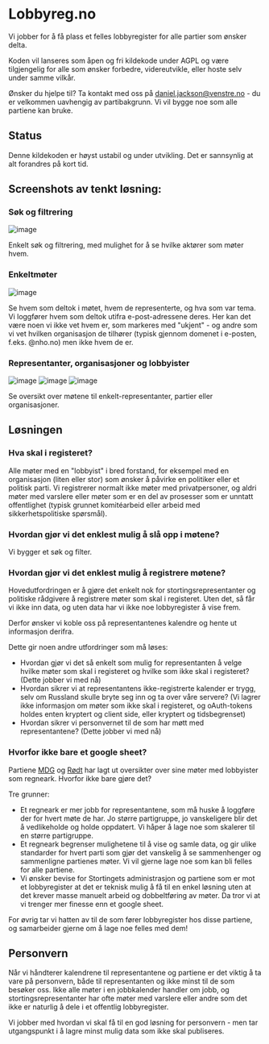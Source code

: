 # Lobbyreg.no

Vi jobber for å få plass et felles lobbyregister for alle partier som ønsker delta. 

Koden vil lanseres som åpen og fri kildekode under AGPL og være tilgjengelig for alle som ønsker forbedre, videreutvikle, eller hoste selv under samme vilkår.

Ønsker du hjelpe til? Ta kontakt med oss på daniel.jackson@venstre.no - du er velkommen uavhengig av partibakgrunn. Vi vil bygge noe som alle partiene kan bruke.

## Status

Denne kildekoden er høyst ustabil og under utvikling. Det er sannsynlig at alt forandres på kort tid.

## Screenshots av tenkt løsning: 

### Søk og filtrering
![image](https://user-images.githubusercontent.com/14905290/185115339-32d405c7-54db-41bb-b37f-72ff26d577d2.png)

Enkelt søk og filtrering, med mulighet for å se hvilke aktører som møter hvem.

### Enkeltmøter
![image](https://user-images.githubusercontent.com/14905290/185115441-7f7be7da-4f2c-4969-b4ee-e79c418a4e1c.png)

Se hvem som deltok i møtet, hvem de representerte, og hva som var tema. Vi loggfører hvem som deltok utifra e-post-adressene deres. Her kan det være noen vi ikke vet hvem er, som markeres med "ukjent" - og andre som vi vet hvilken organisasjon de tilhører (typisk gjennom domenet i e-posten, f.eks. @nho.no) men ikke hvem de er.

### Representanter, organisasjoner og lobbyister
![image](https://user-images.githubusercontent.com/14905290/185115389-04954bac-ab75-4a44-9f84-037f4cd7b0a7.png)
![image](https://user-images.githubusercontent.com/14905290/185122144-5f61bec3-0c72-4f37-99f3-1b69b223c1dc.png)
![image](https://user-images.githubusercontent.com/14905290/185116051-2eec2f92-ace0-4507-bd8a-047fca298f6d.png)

Se oversikt over møtene til enkelt-representanter, partier eller organisasjoner.

## Løsningen

### Hva skal i registeret?

Alle møter med en "lobbyist" i bred forstand, for eksempel med en organisasjon (liten eller stor) som ønsker å påvirke en politiker eller et politisk parti. Vi registrerer normalt ikke møter med privatpersoner, og aldri møter med varslere eller møter som er en del av prosesser som er unntatt offentlighet (typisk grunnet komitéarbeid eller arbeid med sikkerhetspolitiske spørsmål). 

### Hvordan gjør vi det enklest mulig å slå opp i møtene?

Vi bygger et søk og filter.

### Hvordan gjør vi det enklest mulig å registrere møtene?

Hovedutfordringen er å gjøre det enkelt nok for stortingsrepresentanter og politiske rådgivere å registrere møter som skal i registeret. Uten det, så får vi ikke inn data, og uten data har vi ikke noe lobbyregister å vise frem.

Derfor ønsker vi koble oss på representantenes kalendre og hente ut informasjon derifra. 

Dette gir noen andre utfordringer som må løses:

- Hvordan gjør vi det så enkelt som mulig for representanten å velge hvilke møter som skal i registeret og hvilke som ikke skal i registeret? (Dette jobber vi med nå)
- Hvordan sikrer vi at representantens ikke-registrerte kalender er trygg, selv om Russland skulle bryte seg inn og ta over våre servere? (Vi lagrer ikke  informasjon om møter som ikke skal i registeret, og oAuth-tokens holdes enten kryptert og client side, eller kryptert og tidsbegrenset)
- Hvordan sikrer vi personvernet til de som har møtt med representantene? (Dette jobber vi med nå)

### Hvorfor ikke bare et google sheet?

Partiene [MDG](https://www.mdg.no/lobbyregister) og [Rødt](https://roedt.no/lobbyregister) har lagt ut oversikter over sine møter med lobbyister som regneark. Hvorfor ikke bare gjøre det?

Tre grunner: 

- Et regneark er mer jobb for representantene, som må huske å loggføre der for hvert møte de har. Jo større partigruppe, jo vanskeligere blir det å vedlikeholde og holde oppdatert. Vi håper å lage noe som skalerer til en større partigruppe.
- Et regneark begrenser mulighetene til å vise og samle data, og gir ulike standarder for hvert parti som gjør det vanskelig å se sammenhenger og sammenligne partienes møter. Vi vil gjerne lage noe som kan bli felles for alle partiene.
- Vi ønsker bevise for Stortingets administrasjon og partiene som er mot et lobbyregister at det er teknisk mulig å få til en enkel løsning uten at det krever masse manuelt arbeid og dobbeltføring av møter. Da tror vi at vi trenger mer finesse enn et google sheet.

For øvrig tar vi hatten av til de som fører lobbyregister hos disse partiene, og samarbeider gjerne om å lage noe felles med dem!

## Personvern

Når vi håndterer kalendrene til representantene og partiene er det viktig å ta vare på personvern, både til representanten og ikke minst til de som besøker oss. Ikke alle møter i en jobbkalender handler om jobb, og stortingsrepresentanter har ofte møter med varslere eller andre som det ikke er naturlig å dele i et offentlig lobbyregister. 

Vi jobber med hvordan vi skal få til en god løsning for personvern - men tar utgangspunkt i å lagre minst mulig data som ikke skal publiseres.
